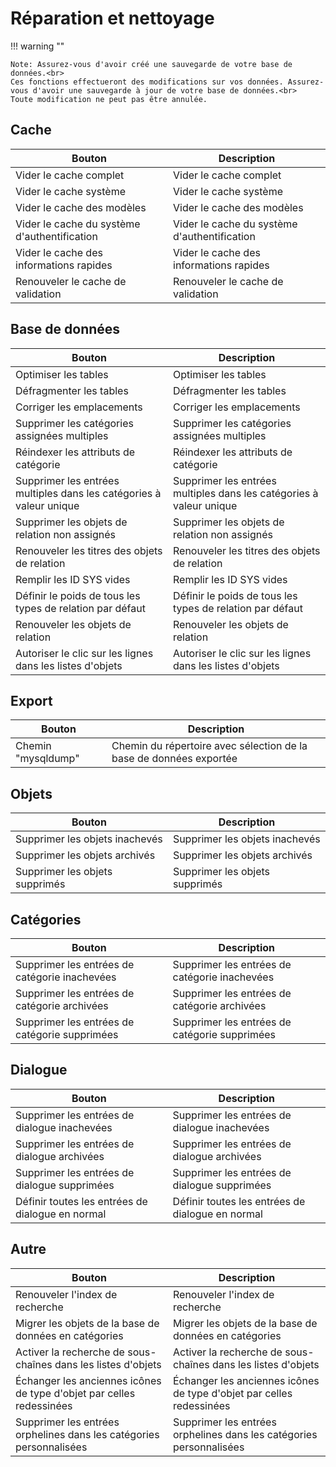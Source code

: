 # Réparation et nettoyage

!!! warning ""

    Note: Assurez-vous d'avoir créé une sauvegarde de votre base de données.<br>
    Ces fonctions effectueront des modifications sur vos données. Assurez-vous d'avoir une sauvegarde à jour de votre base de données.<br>
    Toute modification ne peut pas être annulée.

## Cache

| Bouton | Description |
| - | - |
| Vider le cache complet | Vider le cache complet |
| Vider le cache système | Vider le cache système |
| Vider le cache des modèles | Vider le cache des modèles |
| Vider le cache du système d'authentification | Vider le cache du système d'authentification |
| Vider le cache des informations rapides | Vider le cache des informations rapides |
| Renouveler le cache de validation | Renouveler le cache de validation |


## Base de données

| Bouton | Description |
| - | - |
| Optimiser les tables | Optimiser les tables |
| Défragmenter les tables | Défragmenter les tables |
| Corriger les emplacements | Corriger les emplacements |
| Supprimer les catégories assignées multiples | Supprimer les catégories assignées multiples |
| Réindexer les attributs de catégorie | Réindexer les attributs de catégorie |
| Supprimer les entrées multiples dans les catégories à valeur unique | Supprimer les entrées multiples dans les catégories à valeur unique |
| Supprimer les objets de relation non assignés | Supprimer les objets de relation non assignés |
| Renouveler les titres des objets de relation | Renouveler les titres des objets de relation |
| Remplir les ID SYS vides | Remplir les ID SYS vides |
| Définir le poids de tous les types de relation par défaut | Définir le poids de tous les types de relation par défaut |
| Renouveler les objets de relation | Renouveler les objets de relation |
| Autoriser le clic sur les lignes dans les listes d'objets | Autoriser le clic sur les lignes dans les listes d'objets |

## Export

| Bouton | Description |
| - | - |
| Chemin "mysqldump" | Chemin du répertoire avec sélection de la base de données exportée |

## Objets

| Bouton | Description |
| - | - |
| Supprimer les objets inachevés | Supprimer les objets inachevés |
| Supprimer les objets archivés | Supprimer les objets archivés |
| Supprimer les objets supprimés | Supprimer les objets supprimés |


## Catégories

| Bouton | Description |
| - | - |
| Supprimer les entrées de catégorie inachevées | Supprimer les entrées de catégorie inachevées |
| Supprimer les entrées de catégorie archivées | Supprimer les entrées de catégorie archivées |
| Supprimer les entrées de catégorie supprimées | Supprimer les entrées de catégorie supprimées |

## Dialogue

| Bouton | Description |
| - | - |
| Supprimer les entrées de dialogue inachevées | Supprimer les entrées de dialogue inachevées |
| Supprimer les entrées de dialogue archivées | Supprimer les entrées de dialogue archivées |
| Supprimer les entrées de dialogue supprimées | Supprimer les entrées de dialogue supprimées |
| Définir toutes les entrées de dialogue en normal | Définir toutes les entrées de dialogue en normal |

## Autre

| Bouton | Description |
| - | - |
| Renouveler l'index de recherche | Renouveler l'index de recherche |
| Migrer les objets de la base de données en catégories | Migrer les objets de la base de données en catégories |
| Activer la recherche de sous-chaînes dans les listes d'objets | Activer la recherche de sous-chaînes dans les listes d'objets |
| Échanger les anciennes icônes de type d'objet par celles redessinées | Échanger les anciennes icônes de type d'objet par celles redessinées |
| Supprimer les entrées orphelines dans les catégories personnalisées | Supprimer les entrées orphelines dans les catégories personnalisées |
